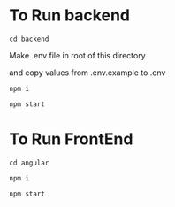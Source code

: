 # To Run backend


```
cd backend
```

Make .env file in root of this directory

and copy values from .env.example to .env

```
npm i 
```

```
npm start 
```

# To Run FrontEnd

```
cd angular
```

```
npm i
```

```
npm start 
```



